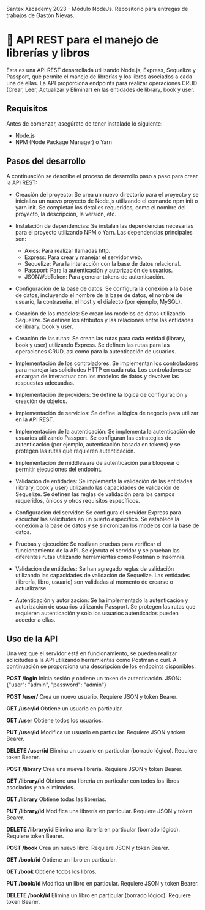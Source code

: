 Santex Xacademy 2023 - Módulo NodeJs. 
Repositorio para entregas de trabajos de Gastón Nievas.

# 🔹 API REST para el manejo de librerías y libros
Esta es una API REST desarrollada utilizando Node.js, Express, Sequelize y Passport, que permite el manejo de librerías y los libros asociados a cada una de ellas. La API proporciona endpoints para realizar operaciones CRUD (Crear, Leer, Actualizar y Eliminar) en las entidades de library, book y user.

## Requisitos
Antes de comenzar, asegúrate de tener instalado lo siguiente:

- Node.js
- NPM (Node Package Manager) o Yarn

## Pasos del desarrollo
A continuación se describe el proceso de desarrollo paso a paso para crear la API REST:

- Creación del proyecto: Se crea un nuevo directorio para el proyecto y se inicializa un nuevo proyecto de Node.js utilizando el comando npm init o yarn init. Se completan los detalles requeridos, como el nombre del proyecto, la descripción, la versión, etc.

- Instalación de dependencias: Se instalan las dependencias necesarias para el proyecto utilizando NPM o Yarn. Las dependencias principales son:

    - Axios: Para realizar llamadas http.
    - Express: Para crear y manejar el servidor web.
    - Sequelize: Para la interacción con la base de datos relacional.
    - Passport: Para la autenticación y autorización de usuarios.
    - JSONWebToken: Para generar tokens de autenticación.

- Configuración de la base de datos: Se configura la conexión a la base de datos, incluyendo el nombre de la base de datos, el nombre de usuario, la contraseña, el host y el dialecto (por ejemplo, MySQL).

- Creación de los modelos: Se crean los modelos de datos utilizando Sequelize. Se definen los atributos y las relaciones entre las entidades de library, book y user.

- Creación de las rutas: Se crean las rutas para cada entidad (library, book y user) utilizando Express. Se definen las rutas para las operaciones CRUD, así como para la autenticación de usuarios.

- Implementación de los controladores: Se implementan los controladores para manejar las solicitudes HTTP en cada ruta. Los controladores se encargan de interactuar con los modelos de datos y devolver las respuestas adecuadas.

- Implementación de providers: Se define la lógica de configuración y creación de objetos.

- Implementación de servicios: Se define la lógica de negocio para utilizar en la API REST. 

- Implementación de la autenticación: Se implementa la autenticación de usuarios utilizando Passport. Se configuran las estrategias de autenticación (por ejemplo, autenticación basada en tokens) y se protegen las rutas que requieren autenticación.

- Implementación de middleware de autenticación para bloquear o permitir ejecuciones del endpoint.

- Validación de entidades: Se implementa la validación de las entidades (library, book y user) utilizando las capacidades de validación de Sequelize. Se definen las reglas de validación para los campos requeridos, únicos y otros requisitos específicos.

- Configuración del servidor: Se configura el servidor Express para escuchar las solicitudes en un puerto específico. Se establece la conexión a la base de datos y se sincronizan los modelos con la base de datos.

- Pruebas y ejecución: Se realizan pruebas para verificar el funcionamiento de la API. Se ejecuta el servidor y se prueban las diferentes rutas utilizando herramientas como Postman o Insomnia.

- Validación de entidades: Se han agregado reglas de validación utilizando las capacidades de validación de Sequelize. Las entidades (librería, libro, usuario) son validadas al momento de crearse o actualizarse.

- Autenticación y autorización: Se ha implementado la autenticación y autorización de usuarios utilizando Passport. Se protegen las rutas que requieren autenticación y solo los usuarios autenticados pueden acceder a ellas.

## Uso de la API
Una vez que el servidor está en funcionamiento, se pueden realizar solicitudes a la API utilizando herramientas como Postman o curl. A continuación se proporciona una descripción de los endpoints disponibles:

**POST /login** Inicia sesión y obtiene un token de autenticación.
JSON: {"user": "admin", "password": "admin"}

**POST /user/** Crea un nuevo usuario. Requiere JSON y token Bearer.

**GET /user/id** Obtiene un usuario en particular.

**GET /user** Obtiene todos los usuarios.

**PUT /user/id** Modifica un usuario en particular. Requiere JSON y token Bearer.

**DELETE /user/id** Elimina un usuario en particular (borrado lógico). Requiere token Bearer.


**POST /library** Crea una nueva librería. Requiere JSON y token Bearer.

**GET /library/id** Obtiene una librería en particular con todos los libros asociados y no eliminados.

**GET /library** Obtiene todas las librerías.

**PUT /library/id** Modifica una librería en particular. Requiere JSON y token Bearer.

**DELETE /library/id** Elimina una librería en particular (borrado lógico). Requiere token Bearer.


**POST /book** Crea un nuevo libro. Requiere JSON y token Bearer.

**GET /book/id** Obtiene un libro en particular.

**GET /book** Obtiene todos los libros.

**PUT /book/id** Modifica un libro en particular. Requiere JSON y token Bearer.

**DELETE /book/id** Elimina un libro en particular (borrado lógico). Requiere token Bearer.

